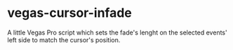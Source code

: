 # vegas-cursor-infade
A little Vegas Pro script which sets the fade's lenght on the selected events' left side to match the cursor's position.
